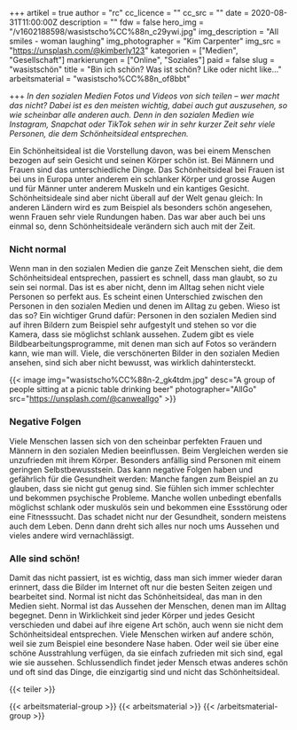 +++
artikel = true
author = "rc"
cc_licence = ""
cc_src = ""
date = 2020-08-31T11:00:00Z
description = ""
fdw = false
hero_img = "/v1602188598/wasistscho%CC%88n_c29ywi.jpg"
img_description = "All smiles - woman laughing"
img_photographer = "Kim Carpenter"
img_src = "https://unsplash.com/@kimberly123"
kategorien = ["Medien", "Gesellschaft"]
markierungen = ["Online", "Soziales"]
paid = false
slug = "wasistschön"
title = "Bin ich schön? Was ist schön? Like oder nicht like..."
arbeitsmaterial = "wasistscho%CC%88n_of8bbt"

+++
_In den sozialen Medien Fotos und Videos von sich teilen – wer macht das nicht? Dabei ist es den meisten wichtig, dabei auch gut auszusehen, so wie scheinbar alle anderen auch. Denn in den sozialen Medien wie Instagram, Snapchat oder TikTok sehen wir in sehr kurzer Zeit sehr viele Personen, die dem Schönheitsideal entsprechen._

Ein Schönheitsideal ist die Vorstellung davon, was bei einem Menschen bezogen auf sein Gesicht und seinen Körper schön ist. Bei Männern und Frauen sind das unterschiedliche Dinge. Das Schönheitsideal bei Frauen ist bei uns in Europa unter anderem ein schlanker Körper und grosse Augen und für Männer unter anderem Muskeln und ein kantiges Gesicht. Schönheitsideale sind aber nicht überall auf der Welt genau gleich: In anderen Ländern wird es zum Beispiel als besonders schön angesehen, wenn Frauen sehr viele Rundungen haben. Das war aber auch bei uns einmal so, denn Schönheitsideale verändern sich auch mit der Zeit.

### Nicht normal

Wenn man in den sozialen Medien die ganze Zeit Menschen sieht, die dem Schönheitsideal entsprechen, passiert es schnell, dass man glaubt, so zu sein sei normal. Das ist es aber nicht, denn im Alltag sehen nicht viele Personen so perfekt aus. Es scheint einen Unterschied zwischen den Personen in den sozialen Medien und denen im Alltag zu geben. Wieso ist das so? Ein wichtiger Grund dafür: Personen in den sozialen Medien sind auf ihren Bildern zum Beispiel sehr aufgestylt und stehen so vor die Kamera, dass sie möglichst schlank aussehen. Zudem gibt es viele Bildbearbeitungsprogramme, mit denen man sich auf Fotos so verändern kann, wie man will. Viele, die verschönerten Bilder in den sozialen Medien ansehen, sind sich aber nicht bewusst, was wirklich dahintersteckt.

{{< image img="wasistscho%CC%88n-2_gk4tdm.jpg" desc="A group of people sitting at a picnic table drinking beer" photographer="AllGo" src="https://unsplash.com/@canweallgo" >}}

### Negative Folgen

Viele Menschen lassen sich von den scheinbar perfekten Frauen und Männern in den sozialen Medien beeinflussen. Beim Vergleichen werden sie unzufrieden mit ihrem Körper. Besonders anfällig sind Personen mit einem geringen Selbstbewusstsein. Das kann negative Folgen haben und gefährlich für die Gesundheit werden: Manche fangen zum Beispiel an zu glauben, dass sie nicht gut genug sind. Sie fühlen sich immer schlechter und bekommen psychische Probleme. Manche wollen unbedingt ebenfalls möglichst schlank oder muskulös sein und bekommen eine Essstörung oder eine Fitnesssucht. Das schadet nicht nur der Gesundheit, sondern meistens auch dem Leben. Denn dann dreht sich alles nur noch ums Aussehen und vieles andere wird vernachlässigt.​

### Alle sind schön!

Damit das nicht passiert, ist es wichtig, dass man sich immer wieder daran erinnert, dass die Bilder im Internet oft nur die besten Seiten zeigen und bearbeitet sind. Normal ist nicht das Schönheitsideal, das man in den Medien sieht. Normal ist das Aussehen der Menschen, denen man im Alltag begegnet. Denn in Wirklichkeit sind jeder Körper und jedes Gesicht verschieden und dabei auf ihre eigene Art schön, auch wenn sie nicht dem Schönheitsideal entsprechen. Viele Menschen wirken auf andere schön, weil sie zum Beispiel eine besondere Nase haben. Oder weil sie über eine schöne Ausstrahlung verfügen, da sie einfach zufrieden mit sich sind, egal wie sie aussehen. Schlussendlich findet jeder Mensch etwas anderes schön und oft sind das Dinge, die einzigartig sind und nicht das Schönheitsideal.

{{< teiler >}}

{{< arbeitsmaterial-group >}}
{{< arbeitsmaterial >}}
{{< /arbeitsmaterial-group >}}
